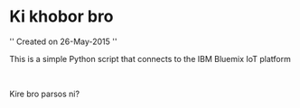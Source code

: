 # Ki khobor bro
'' 
Created on 26-May-2015
 ''


 <p>
 This is a simple Python script that connects to the IBM Bluemix IoT platform<p><br>
 <p>Kire bro parsos ni?<p>